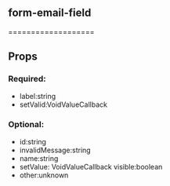 
## form-email-field
===================
## Props


### Required:
 - label:string
 - setValid:VoidValueCallback<boolean>

### Optional:
 - id:string
 - invalidMessage:string
 - name:string
 - setValue: VoidValueCallback<string>
  visible:boolean
 - other:unknown